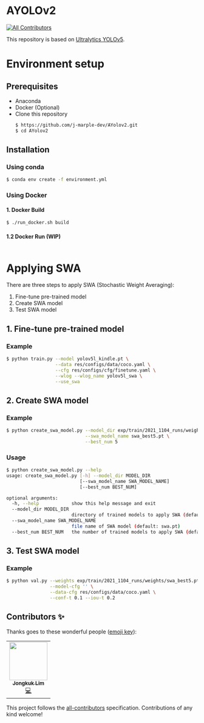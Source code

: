 # AYOLOv2
<!-- ALL-CONTRIBUTORS-BADGE:START - Do not remove or modify this section -->
[![All Contributors](https://img.shields.io/badge/all_contributors-1-orange.svg?style=flat-square)](#contributors-)
<!-- ALL-CONTRIBUTORS-BADGE:END -->
This repository is based on [Ultralytics YOLOv5](https://github.com/ultralytics/yolov5).

# Environment setup
## Prerequisites
- Anaconda
- Docker (Optional)
- Clone this repository
  ```bash
  $ https://github.com/j-marple-dev/AYolov2.git
  $ cd AYolov2
  ```

## Installation
### Using conda
```bash
$ conda env create -f environment.yml
```

### Using Docker
#### 1. Docker Build
```bash
$ ./run_docker.sh build
```

#### 1.2 Docker Run (WIP)
```bash
```

# Applying SWA
There are three steps to apply SWA (Stochastic Weight Averaging):

1. Fine-tune pre-trained model
2. Create SWA model
3. Test SWA model

## 1. Fine-tune pre-trained model
### Example
```bash
$ python train.py --model yolov5l_kindle.pt \
                  --data res/configs/data/coco.yaml \
                  --cfg res/configs/cfg/finetune.yaml \
                  --wlog --wlog_name yolov5l_swa \
                  --use_swa
```

## 2. Create SWA model
### Example
```bash
$ python create_swa_model.py --model_dir exp/train/2021_1104_runs/weights \
                             --swa_model_name swa_best5.pt \
                             --best_num 5
```
### Usage
```bash
$ python create_swa_model.py --help
usage: create_swa_model.py [-h] --model_dir MODEL_DIR
                           [--swa_model_name SWA_MODEL_NAME]
                           [--best_num BEST_NUM]

optional arguments:
  -h, --help            show this help message and exit
  --model_dir MODEL_DIR
                        directory of trained models to apply SWA (default: )
  --swa_model_name SWA_MODEL_NAME
                        file name of SWA model (default: swa.pt)
  --best_num BEST_NUM   the number of trained models to apply SWA (default: 5)
```

## 3. Test SWA model
### Example
```bash
$ python val.py --weights exp/train/2021_1104_runs/weights/swa_best5.pt \
                --model-cfg '' \
                --data-cfg res/configs/data/coco.yaml \
                --conf-t 0.1 --iou-t 0.2
```

## Contributors ✨

Thanks goes to these wonderful people ([emoji key](https://allcontributors.org/docs/en/emoji-key)):

<!-- ALL-CONTRIBUTORS-LIST:START - Do not remove or modify this section -->
<!-- prettier-ignore-start -->
<!-- markdownlint-disable -->
<table>
  <tr>
    <td align="center"><a href="https://limjk.ai"><img src="https://avatars.githubusercontent.com/u/10356193?v=4?s=100" width="100px;" alt=""/><br /><sub><b>Jongkuk Lim</b></sub></a><br /><a href="https://github.com/j-marple-dev/AYolov2/commits?author=JeiKeiLim" title="Code">💻</a></td>
  </tr>
</table>

<!-- markdownlint-restore -->
<!-- prettier-ignore-end -->

<!-- ALL-CONTRIBUTORS-LIST:END -->

This project follows the [all-contributors](https://github.com/all-contributors/all-contributors) specification. Contributions of any kind welcome!